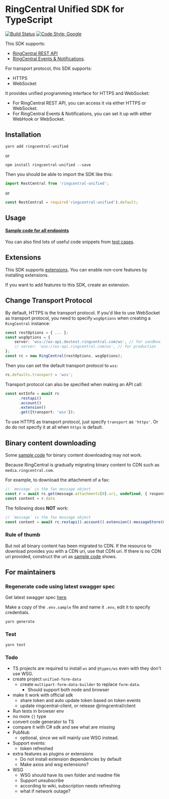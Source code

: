 # RingCentral Unified SDK for TypeScript

[![Build Status](https://travis-ci.com/ringcentral/ringcentral-unified-ts.svg?token=316MqomevzwR7zFzsQz2&branch=master)](https://travis-ci.com/ringcentral/ringcentral-unified-ts)
[![Code Style: Google](https://img.shields.io/badge/code%20style-google-blueviolet.svg)](https://github.com/google/gts)

This SDK supports:

- [RingCentral REST API](https://developers.ringcentral.com/api-reference)
- [RingCentral Events & Notifications](https://developers.ringcentral.com/api-reference/events-notifications).

For transport protocol, this SDK supports:

- HTTPS
- WebSocket

It provides unified programming interface for HTTPS and WebSocket:

- For RingCentral REST API, you can access it via either HTTPS or WebSocket.
- For RingCentral Events & Notifications, you can set it up with either WebHook or WebSocket.


## Installation

```
yarn add ringcentral-unified
```

or

```
npm install ringcentral-unified --save
```

Then you should be able to import the SDK like this:

```ts
import RestCentral from 'ringcentral-unified';
```

or

```js
const RestCentral = require('ringcentral-unified').default;
```


## Usage

#### [Sample code for all endpoints](./samples.md)

You can also find lots of useful code snippets from [test cases](./test).


## Extensions

This SDK supports [extensions](./src/extensions). You can enable non-core features by installing extensions.

If you want to add features to this SDK, create an extension.


## Change Transport Protocol

By default, HTTPS is the transport protocol. If you'd like to use WebSocket as transport protocol, you need to specify `wsgOptions` when creating a `RingCentral` instance:

```ts
const restOptions = { ... };
const wsgOptions = {
    server: 'wss://ws-api.devtest.ringcentral.com/ws', // for sandbox
    // server: 'wss://ws-api.ringcentral.com/ws', // for production
};
const rc = new RingCentral(restOptions, wsgOptions);
```

Then you can set the default transport protocol to `wss`:

```ts
rc.defaults.transport = 'wss';
```

Transport protocol can also be specified when making an API call:

```ts
const extInfo = await rc
      .restapi()
      .account()
      .extension()
      .get({transport: 'wss'});
```

To use HTTPS as transport protocol, just specify `transport` as `'https'`.
Or do do not specify it at all when `https` is default.


## Binary content downloading

Some [sample code](./samples.md) for binary content downloading may not work.

Because RingCentral is gradually migrating binary content to CDN such as `media.ringcentral.com`.

For example, to download the attachment of a fax:

```ts
// `message` is the fax message object
const r = await rc.get(message.attachments[0].uri, undefined, { responseType: 'arraybuffer' })
const content = r.data
```

The following does **NOT** work:

```ts
// `message` is the fax message object
const content = await rc.restapi().account().extension().messageStore(message.id).content(message.attachments[0].id).get()
```

### Rule of thumb

But not all binary content has been migrated to CDN.
If the resource to download provides you with a CDN uri, use that CDN uri.
If there is no CDN uri provided, construct the uri as [sample code](./samples.md) shows.


## For maintainers

### Regenerate code using latest swagger spec

Get latest swagger spec [here](https://github.com/ringcentral/RingCentral.Net/blob/master/code-generator/rc-platform-adjusted.yml).

Make a copy of the `.env.sample` file and name it `.env`, edit it to specify credentials.

```
yarn generate
```


### Test

```
yarn test
```


### Todo

- TS projects are required to install `ws` and `@types/ws` even with they don't use WSG.
- create project `unified-form-data`
    - create `multipart-form-data-builder` to replace `form-data`.
        - Should support both node and browser
- make it work with official sdk
    - share token and auto update token based on token events
    - update ringcentral-client, or release @ringcentral/client
- Run tests in browser env
- no more `{}` type
- convert code generator to TS
- compare it with C# sdk and see what are missing
- PubNub
    - optional, since we will mainly use WSG instead.
- Support events:
    - token refreshed
- extra features as plugins or extensions
    - Do not install extension dependencies by default
    - Make axios and wsg extensions?
- WSG
    - WSG should have its own folder and readme file
    - Support unsubscribe
    - according to wiki, subscription needs refreshing
    - what if network outage?

